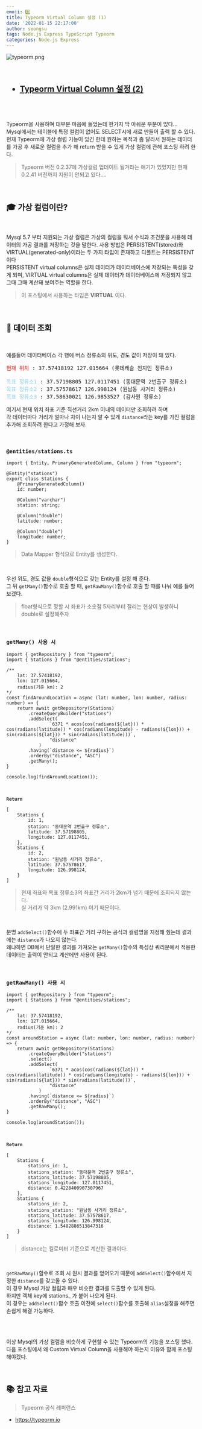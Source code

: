 ```yaml
---
emoji: 9️⃣
title: Typeorm Virtual Column 설정 (1)
date: '2022-01-15 22:17:00'
author: seongsu
tags: Node.js Express TypeScript Typeorm
categories: Node.js Express
---
```


![typeorm.png](./typeorm.png)

<br/>

## <ul><li><a href="https://seongsu.me/typeorm-virtual-column-2" target="_blank">Typeorm Virtual Column 설정 (2)</a></li></ul>

<br/>
<br/>

Typeorm을 사용하며 대부분 마음에 들었는데 한가지 딱 아쉬운 부분이 있다...<br/>
Mysql에서는 테이블에 특정 컬럼이 없어도 SELECT시에 새로 만들어 출력 할 수 있다.<br/>
현재 Typeorm에 가상 컬럼 기능이 있긴 한데 원하는 목적과 좀 달라서 원하는 데이터를 가공 후 새로운 컬럼을 추가 해 return 받을 수 있게 가상 컬럼에 관해 포스팅 하려 한다.<br/>

> Typeorm 버전 0.2.37에 가상컬럼 업데이트 될거라는 얘기가 있었지만 현재 0.2.41 버전까지 지원이 안되고 있다....

<br/>

## 🎓 가상 컬럼이란?

<br/>

Mysql 5.7 부터 지원되는 가상 컬럼은 가상의 컬럼을 둬서 수식과 조건문을 사용해 데이터의 가공 결과를 저장하는 것을 말한다. 사용 방법은 PERSISTENT(stored)와 VIRTUAL(generated-only)이라는 두 가지 타입이 존재하고 디폴트는 PERSISTENT 이다<br/>
PERSISTENT virtual columns은 실제 데이터가 데이터베이스에 저장되는 특성을 갖게 되며, VIRTUAL virtual columns은 실제 데이터가 데이터베이스에 저장되지 않고 그때 그때 계산돼 보여주는 역할을 한다.<br/>

> 이 포스팅에서 사용하는 타입은 **VIRTUAL** 이다.

<br/>

## 🤔 데이터 조회

<br/>

예를들어 데이터베이스 각 행에 버스 정류소의 위도, 경도 값이 저장이 돼 있다.<br/>

<pre class="language-plain">
<span style="color: red;">현재 위치</span> : 37.57418192 127.015664 (롯데캐슬 천지인 정류소)

<span style="color: skyblue;">목표 정류소1</span> : 37.57198805 127.0117451 (동대문역 2번출구 정류소)
<span style="color: skyblue;">목표 정류소2</span> : 37.57578617 126.998124 (원남동 사거리 정류소)
<span style="color: skyblue;">목표 정류소3</span> : 37.58630021 126.9853527 (감사원 정류소)
</pre>

여기서 현재 위치 좌표 기준 직선거리 2km 이내의 데이터만 조회하려 하며<br/>
각 데이터마다 거리가 얼마나 차이 나는지 알 수 있게 `distance`라는 key를 가진 컬럼을 추가해 조회하려 한다고 가정해 보자.<br/>

<br/>

### `@entities/stations.ts`

```TS
import { Entity, PrimaryGeneratedColumn, Column } from "typeorm";

@Entity("stations")
export class Stations {
    @PrimaryGeneratedColumn()
    id: number;

    @Column("varchar")
    station: string;

    @Column("double")
    latitude: number;

    @Column("double")
    longitude: number;
}
```

> Data Mapper 형식으로 Entity를 생성한다.

<br/>

우선 위도, 경도 값을 `double`형식으로 갖는 Entity를 설정 해 준다.<br/>
그 뒤 `getMany()`함수로 호출 할 때, `getRawMany()`함수로 호출 할 때를 나눠 예를 들어 보겠다.<br/>

> float형식으로 정할 시 좌표가 소숫점 5자리부터 잘리는 현상이 발생하니 double로 설정해주자

<br/>

### `getMany() 사용 시`

```TS
import { getRepository } from "typeorm";
import { Stations } from "@entities/stations";

/**
    lat: 37.57418192,
    lon: 127.015664,
    radius(기준 km): 2
*/
const findAroundLocation = async (lat: number, lon: number, radius: number) => {
    return await getRepository(Stations)
        .createQueryBuilder("stations")
        .addSelect(
                `6371 * acos(cos(radians(${lat})) * cos(radians(latitude)) * cos(radians(longitude) - radians(${lon})) + sin(radians(${lat})) * sin(radians(latitude)))`,
                "distance"
            )
        .having(`distance <= ${radius}`)
        .orderBy("distance", "ASC")
        .getMany();
}

console.log(findAroundLocation());
```

<br/>

**`Return`**

```TS
[
    Stations {
        id: 1,
        station: "동대문역 2번출구 정류소",
        latitude: 37.57198805,
        longitude: 127.0117451,
    },
    Stations {
        id: 2,
        station: "원남동 사거리 정류소",
        latitude: 37.57578617,
        longitude: 126.998124,
    }
]
```

> 현재 좌표와 목표 정류소3의 좌표간 거리가 2km가 넘기 때문에 조회되지 않는다.<br/>
> 실 거리가 약 3km (2.991km) 이기 때문이다.<br/>

<br/>

분명 `addSelect()`함수에 두 좌표간 거리 구하는 공식과 컬럼명을 지정해 줬는데 결과에는 `distance`가 나오지 않는다.<br/>
왜냐하면 DB에서 단일한 결과를 가져오는 `getMany()`함수의 특성상 쿼리문에서 적용한 데이터는 출력이 안되고 계산에만 사용이 된다.<br/>

<br/>

### `getRawMany() 사용 시`

```TS
import { getRepository } from "typeorm";
import { Stations } from "@entities/stations";

/**
    lat: 37.57418192,
    lon: 127.015664,
    radius(기준 km): 2
*/
const aroundStation = async (lat: number, lon: number, radius: number) => {
    return await getRepository(Stations)
        .createQueryBuilder("stations")
        .select()
        .addSelect(
                `6371 * acos(cos(radians(${lat})) * cos(radians(latitude)) * cos(radians(longitude) - radians(${lon})) + sin(radians(${lat})) * sin(radians(latitude)))`,
                "distance"
            )
        .having(`distance <= ${radius}`)
        .orderBy("distance", "ASC")
        .getRawMany();
}

console.log(aroundStation());
```

<br/>

**`Return`**

```TS
[
    Stations {
        stations_id: 1,
        stations_station: "동대문역 2번출구 정류소",
        stations_latitude: 37.57198805,
        stations_longitude: 127.0117451,
        distance: 0.4228400907307967
    },
    Stations {
        stations_id: 2,
        stations_station: "원남동 사거리 정류소",
        stations_latitude: 37.57578617,
        stations_longitude: 126.998124,
        distance: 1.5482886513847316
    }
]
```

> distance는 킬로미터 기준으로 계산한 결과이다.

<br/>

`getRawMany()`함수로 조회 시 원시 결과를 얻어오기 때문에 `addSelect()`함수에서 지정한 `distance`를 갖고올 수 있다.<br/>
이 경우 Mysql 가상 컬럼과 매우 비슷한 결과를 도출할 수 있게 된다.<br/>
하지만 객체 key에 stations\_ 가 붙어 나오게 된다.<br/>
이 경우는 `addSelect()`함수 호출 이전에 `select()`함수를 호출해 `alias`설정을 해주면 손쉽게 해결 가능하다.<br/>

<br/>
<br/>

이상 Mysql의 가상 컬럼을 비슷하게 구현할 수 있는 Typeorm의 기능을 포스팅 했다.<br/>
다음 포스팅에서 왜 Custom Virtual Column을 사용해야 하는지 이유와 함께 포스팅 해야겠다.<br/>

<br/>

## 📚 참고 자료

> Typeorm 공식 레퍼런스

- https://typeorm.io

<br/>
<br/>

```toc

```
